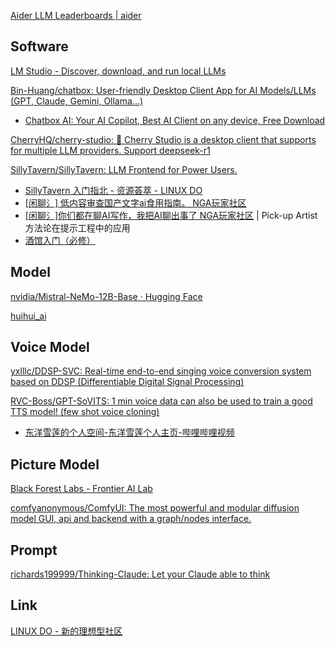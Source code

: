 
[Aider LLM Leaderboards | aider](https://aider.chat/docs/leaderboards/)

## Software

[LM Studio - Discover, download, and run local LLMs](https://lmstudio.ai/)

[Bin-Huang/chatbox: User-friendly Desktop Client App for AI Models/LLMs (GPT, Claude, Gemini, Ollama...)](https://github.com/Bin-Huang/chatbox)
- [Chatbox AI: Your AI Copilot, Best AI Client on any device, Free Download](https://chatboxai.app/)

[CherryHQ/cherry-studio: 🍒 Cherry Studio is a desktop client that supports for multiple LLM providers. Support deepseek-r1](https://github.com/CherryHQ/cherry-studio)

[SillyTavern/SillyTavern: LLM Frontend for Power Users.](https://github.com/SillyTavern/SillyTavern)
- [SillyTavern 入门指北 - 资源荟萃 - LINUX DO](https://linux.do/t/topic/223253)
- [[闲聊氵] 低内容审查国产文字ai食用指南。 NGA玩家社区](https://ngabbs.com/read.php?tid=43114852&rand=90)
- [[闲聊氵]你们都在聊AI写作，我把AI聊出事了 NGA玩家社区](https://ngabbs.com/read.php?tid=43114925&_fp=2&rand=355) | Pick-up Artist 方法论在提示工程中的应用
- [酒馆入门（必修）](https://sqivg8d05rm.feishu.cn/wiki/J8NDwc06JiuHXmk5cP2csfP6nmd)

## Model

[nvidia/Mistral-NeMo-12B-Base · Hugging Face](https://huggingface.co/nvidia/Mistral-NeMo-12B-Base)

[huihui_ai](https://ollama.com/huihui_ai)

## Voice Model

[yxlllc/DDSP-SVC: Real-time end-to-end singing voice conversion system based on DDSP (Differentiable Digital Signal Processing)](https://github.com/yxlllc/DDSP-SVC)

[RVC-Boss/GPT-SoVITS: 1 min voice data can also be used to train a good TTS model! (few shot voice cloning)](https://github.com/RVC-Boss/GPT-SoVITS)
- [东洋雪莲的个人空间-东洋雪莲个人主页-哔哩哔哩视频](https://space.bilibili.com/1060544882/lists/1049571?type=season)

## Picture Model

[Black Forest Labs - Frontier AI Lab](https://blackforestlabs.ai/)

[comfyanonymous/ComfyUI: The most powerful and modular diffusion model GUI, api and backend with a graph/nodes interface.](https://github.com/comfyanonymous/ComfyUI)

## Prompt

[richards199999/Thinking-Claude: Let your Claude able to think](https://github.com/richards199999/Thinking-Claude)

## Link

[LINUX DO - 新的理想型社区](https://linux.do/)